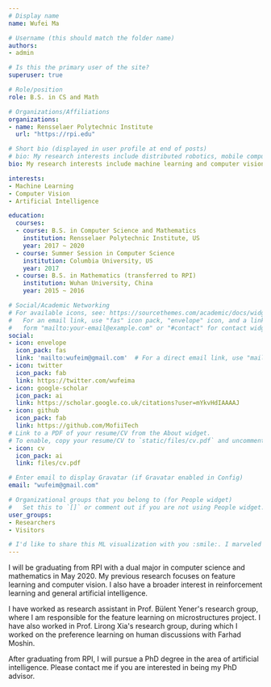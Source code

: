 ```yaml
---
# Display name
name: Wufei Ma

# Username (this should match the folder name)
authors:
- admin

# Is this the primary user of the site?
superuser: true

# Role/position
role: B.S. in CS and Math

# Organizations/Affiliations
organizations:
- name: Rensselaer Polytechnic Institute
  url: "https://rpi.edu"

# Short bio (displayed in user profile at end of posts)
# bio: My research interests include distributed robotics, mobile computing and programmable matter.
bio: My research interests include machine learning and computer vision, and I have a broader interest in general artificial intelligence.

interests:
- Machine Learning
- Computer Vision
- Artificial Intelligence

education:
  courses:
  - course: B.S. in Computer Science and Mathematics
    institution: Rensselaer Polytechnic Institute, US
    year: 2017 ~ 2020
  - course: Summer Session in Computer Science
    institution: Columbia University, US
    year: 2017
  - course: B.S. in Mathematics (transferred to RPI)
    institution: Wuhan University, China
    year: 2015 ~ 2016

# Social/Academic Networking
# For available icons, see: https://sourcethemes.com/academic/docs/widgets/#icons
#   For an email link, use "fas" icon pack, "envelope" icon, and a link in the
#   form "mailto:your-email@example.com" or "#contact" for contact widget.
social:
- icon: envelope
  icon_pack: fas
  link: 'mailto:wufeim@gmail.com'  # For a direct email link, use "mailto:test@example.org".
- icon: twitter
  icon_pack: fab
  link: https://twitter.com/wufeima
- icon: google-scholar
  icon_pack: ai
  link: https://scholar.google.co.uk/citations?user=mYkvHdIAAAAJ
- icon: github
  icon_pack: fab
  link: https://github.com/MofiiTech
# Link to a PDF of your resume/CV from the About widget.
# To enable, copy your resume/CV to `static/files/cv.pdf` and uncomment the lines below.
- icon: cv
  icon_pack: ai
  link: files/cv.pdf

# Enter email to display Gravatar (if Gravatar enabled in Config)
email: "wufeim@gmail.com"

# Organizational groups that you belong to (for People widget)
#   Set this to `[]` or comment out if you are not using People widget.
user_groups:
- Researchers
- Visitors

# I'd like to share this ML visualization with you :smile:. I marveled at this when I started ML a few years ago. It feels like the programs are alive and they are really learning from the world!
---
```


I will be graduating from RPI with a dual major in computer science and mathematics in May 2020. My previous research focuses on feature learning and computer vision. I also have a broader interest in reinforcement learning and general artificial intelligence.

I have worked as research assistant in Prof. Bülent Yener's research group, where I am responsible for the feature learning on microstructures project. I have also worked in Prof. Lirong Xia's research group, during which I worked on the preference learning on human discussions with Farhad Moshin.

After graduating from RPI, I will pursue a PhD degree in the area of artificial intelligence. Please contact me if you are interested in being my PhD advisor.

